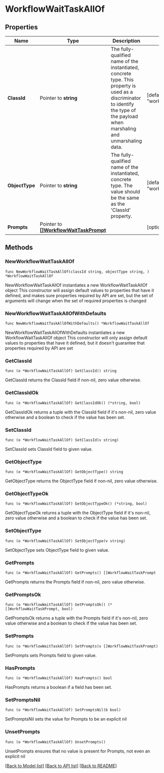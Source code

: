 # WorkflowWaitTaskAllOf

## Properties

Name | Type | Description | Notes
------------ | ------------- | ------------- | -------------
**ClassId** | Pointer to **string** | The fully-qualified name of the instantiated, concrete type. This property is used as a discriminator to identify the type of the payload when marshaling and unmarshaling data. | [default to "workflow.WaitTask"]
**ObjectType** | Pointer to **string** | The fully-qualified name of the instantiated, concrete type. The value should be the same as the &#39;ClassId&#39; property. | [default to "workflow.WaitTask"]
**Prompts** | Pointer to [**[]WorkflowWaitTaskPrompt**](WorkflowWaitTaskPrompt.md) |  | [optional] 

## Methods

### NewWorkflowWaitTaskAllOf

`func NewWorkflowWaitTaskAllOf(classId string, objectType string, ) *WorkflowWaitTaskAllOf`

NewWorkflowWaitTaskAllOf instantiates a new WorkflowWaitTaskAllOf object
This constructor will assign default values to properties that have it defined,
and makes sure properties required by API are set, but the set of arguments
will change when the set of required properties is changed

### NewWorkflowWaitTaskAllOfWithDefaults

`func NewWorkflowWaitTaskAllOfWithDefaults() *WorkflowWaitTaskAllOf`

NewWorkflowWaitTaskAllOfWithDefaults instantiates a new WorkflowWaitTaskAllOf object
This constructor will only assign default values to properties that have it defined,
but it doesn't guarantee that properties required by API are set

### GetClassId

`func (o *WorkflowWaitTaskAllOf) GetClassId() string`

GetClassId returns the ClassId field if non-nil, zero value otherwise.

### GetClassIdOk

`func (o *WorkflowWaitTaskAllOf) GetClassIdOk() (*string, bool)`

GetClassIdOk returns a tuple with the ClassId field if it's non-nil, zero value otherwise
and a boolean to check if the value has been set.

### SetClassId

`func (o *WorkflowWaitTaskAllOf) SetClassId(v string)`

SetClassId sets ClassId field to given value.


### GetObjectType

`func (o *WorkflowWaitTaskAllOf) GetObjectType() string`

GetObjectType returns the ObjectType field if non-nil, zero value otherwise.

### GetObjectTypeOk

`func (o *WorkflowWaitTaskAllOf) GetObjectTypeOk() (*string, bool)`

GetObjectTypeOk returns a tuple with the ObjectType field if it's non-nil, zero value otherwise
and a boolean to check if the value has been set.

### SetObjectType

`func (o *WorkflowWaitTaskAllOf) SetObjectType(v string)`

SetObjectType sets ObjectType field to given value.


### GetPrompts

`func (o *WorkflowWaitTaskAllOf) GetPrompts() []WorkflowWaitTaskPrompt`

GetPrompts returns the Prompts field if non-nil, zero value otherwise.

### GetPromptsOk

`func (o *WorkflowWaitTaskAllOf) GetPromptsOk() (*[]WorkflowWaitTaskPrompt, bool)`

GetPromptsOk returns a tuple with the Prompts field if it's non-nil, zero value otherwise
and a boolean to check if the value has been set.

### SetPrompts

`func (o *WorkflowWaitTaskAllOf) SetPrompts(v []WorkflowWaitTaskPrompt)`

SetPrompts sets Prompts field to given value.

### HasPrompts

`func (o *WorkflowWaitTaskAllOf) HasPrompts() bool`

HasPrompts returns a boolean if a field has been set.

### SetPromptsNil

`func (o *WorkflowWaitTaskAllOf) SetPromptsNil(b bool)`

 SetPromptsNil sets the value for Prompts to be an explicit nil

### UnsetPrompts
`func (o *WorkflowWaitTaskAllOf) UnsetPrompts()`

UnsetPrompts ensures that no value is present for Prompts, not even an explicit nil

[[Back to Model list]](../README.md#documentation-for-models) [[Back to API list]](../README.md#documentation-for-api-endpoints) [[Back to README]](../README.md)


